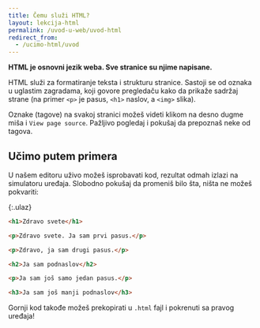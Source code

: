 ```yaml
---
title: Čemu služi HTML?
layout: lekcija-html
permalink: /uvod-u-web/uvod-html
redirect_from:
  - /ucimo-html/uvod
---
```


**HTML je osnovni jezik weba. Sve stranice su njime napisane.**

HTML služi za formatiranje teksta i strukturu stranice. Sastoji se od oznaka u uglastim zagradama, koji govore pregledaču kako da prikaže sadržaj strane (na primer `<p>` je pasus, `<h1>` naslov, a `<img>` slika).

Oznake (tagove) na svakoj stranici možeš videti klikom na desno dugme miša i `View page source`. Pažljivo pogledaj i pokušaj da prepoznaš neke od tagova.

## Učimo putem primera

U našem editoru uživo možeš isprobavati kod, rezultat odmah izlazi na simulatoru uređaja. Slobodno pokušaj da promeniš bilo šta, ništa ne možeš pokvariti:

{:.ulaz}
```html
<h1>Zdravo svete</h1>

<p>Zdravo svete. Ja sam prvi pasus.</p>

<p>Zdravo, ja sam drugi pasus.</p>

<h2>Ja sam podnaslov</h2>

<p>Ja sam još samo jedan pasus.</p>

<h3>Ja sam još manji podnaslov</h3>
```

Gornji kod takođe možeš prekopirati u `.html` fajl i pokrenuti sa pravog uređaja!
